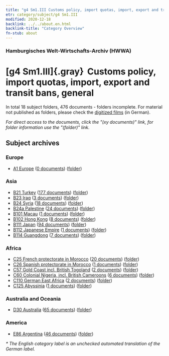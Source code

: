 ```yaml
---
title: "g4 Sm1.III Customs policy, import quotas, import, export and transit bans, general"
etr: category/subject/g4 Sm1.III
modified: 2020-12-18
backlink: ../../about.en.html
backlink-title: "Category Overview"
fn-stub: about
---
```


### Hamburgisches Welt-Wirtschafts-Archiv (HWWA)
# [g4 Sm1.III]{.gray}&#8201; Customs policy, import quotas, import, export and transit bans, general&#160; 





In total 18 subject folders, 476 documents - folders incomplete.
For material not published as folders, please check the [digitized films](/film/h1_sh) (in German).

_For direct access to the documents, click the "(xy documents)" link, for folder information use the "(folder)" link._

## Subject archives



### Europe

- [A1 Europe](../../../geo/about.en.html#A1) (<a href="https://dfg-viewer.de/show/?tx_dlf[id]=https://pm20.zbw.eu/mets/sh/1408xx/140892/1444xx/144473/public.mets.en.xml" target="_blank">0 documents</a>) ([folder](http://purl.org/pressemappe20/folder/sh/140892,144473))

### Asia

- [B21 Turkey](../../../geo/about.en.html#B21) (<a href="https://dfg-viewer.de/show/?tx_dlf[id]=https://pm20.zbw.eu/mets/sh/1411xx/141111/1444xx/144473/public.mets.en.xml" target="_blank">177 documents</a>) ([folder](http://purl.org/pressemappe20/folder/sh/141111,144473))
- [B23 Iraq](../../../geo/about.en.html#B23) (<a href="https://dfg-viewer.de/show/?tx_dlf[id]=https://pm20.zbw.eu/mets/sh/1411xx/141113/1444xx/144473/public.mets.en.xml" target="_blank">3 documents</a>) ([folder](http://purl.org/pressemappe20/folder/sh/141113,144473))
- [B24 Syria](../../../geo/about.en.html#B24) (<a href="https://dfg-viewer.de/show/?tx_dlf[id]=https://pm20.zbw.eu/mets/sh/1411xx/141114/1444xx/144473/public.mets.en.xml" target="_blank">18 documents</a>) ([folder](http://purl.org/pressemappe20/folder/sh/141114,144473))
- [B24a Palestine](../../../geo/about.en.html#B24a) (<a href="https://dfg-viewer.de/show/?tx_dlf[id]=https://pm20.zbw.eu/mets/sh/1411xx/141115/1444xx/144473/public.mets.en.xml" target="_blank">24 documents</a>) ([folder](http://purl.org/pressemappe20/folder/sh/141115,144473))
- [B101 Macau](../../../geo/about.en.html#B101) (<a href="https://dfg-viewer.de/show/?tx_dlf[id]=https://pm20.zbw.eu/mets/sh/1412xx/141267/1444xx/144473/public.mets.en.xml" target="_blank">1 documents</a>) ([folder](http://purl.org/pressemappe20/folder/sh/141267,144473))
- [B102 Hong Kong](../../../geo/about.en.html#B102) (<a href="https://dfg-viewer.de/show/?tx_dlf[id]=https://pm20.zbw.eu/mets/sh/1412xx/141268/1444xx/144473/public.mets.en.xml" target="_blank">8 documents</a>) ([folder](http://purl.org/pressemappe20/folder/sh/141268,144473))
- [B111 Japan](../../../geo/about.en.html#B111) (<a href="https://dfg-viewer.de/show/?tx_dlf[id]=https://pm20.zbw.eu/mets/sh/1412xx/141272/1444xx/144473/public.mets.en.xml" target="_blank">94 documents</a>) ([folder](http://purl.org/pressemappe20/folder/sh/141272,144473))
- [B112 Japanese Empire](../../../geo/about.en.html#B112) (<a href="https://dfg-viewer.de/show/?tx_dlf[id]=https://pm20.zbw.eu/mets/sh/1412xx/141273/1444xx/144473/public.mets.en.xml" target="_blank">1 documents</a>) ([folder](http://purl.org/pressemappe20/folder/sh/141273,144473))
- [B114 Guangdong](../../../geo/about.en.html#B114) (<a href="https://dfg-viewer.de/show/?tx_dlf[id]=https://pm20.zbw.eu/mets/sh/1412xx/141275/1444xx/144473/public.mets.en.xml" target="_blank">7 documents</a>) ([folder](http://purl.org/pressemappe20/folder/sh/141275,144473))

### Africa

- [C25 French protectorate in Morocco](../../../geo/about.en.html#C25) (<a href="https://dfg-viewer.de/show/?tx_dlf[id]=https://pm20.zbw.eu/mets/sh/1413xx/141358/1444xx/144473/public.mets.en.xml" target="_blank">20 documents</a>) ([folder](http://purl.org/pressemappe20/folder/sh/141358,144473))
- [C26 Spanish protectorate in Morocco](../../../geo/about.en.html#C26) (<a href="https://dfg-viewer.de/show/?tx_dlf[id]=https://pm20.zbw.eu/mets/sh/1413xx/141359/1444xx/144473/public.mets.en.xml" target="_blank">1 documents</a>) ([folder](http://purl.org/pressemappe20/folder/sh/141359,144473))
- [C57 Gold Coast incl. British Togoland](../../../geo/about.en.html#C57) (<a href="https://dfg-viewer.de/show/?tx_dlf[id]=https://pm20.zbw.eu/mets/sh/1414xx/141406/1444xx/144473/public.mets.en.xml" target="_blank">2 documents</a>) ([folder](http://purl.org/pressemappe20/folder/sh/141406,144473))
- [C60 Colonial Nigeria, incl. British Cameroons](../../../geo/about.en.html#C60) (<a href="https://dfg-viewer.de/show/?tx_dlf[id]=https://pm20.zbw.eu/mets/sh/1414xx/141409/1444xx/144473/public.mets.en.xml" target="_blank">6 documents</a>) ([folder](http://purl.org/pressemappe20/folder/sh/141409,144473))
- [C110 German East Africa](../../../geo/about.en.html#C110) (<a href="https://dfg-viewer.de/show/?tx_dlf[id]=https://pm20.zbw.eu/mets/sh/1414xx/141471/1444xx/144473/public.mets.en.xml" target="_blank">2 documents</a>) ([folder](http://purl.org/pressemappe20/folder/sh/141471,144473))
- [C125 Abyssinia](../../../geo/about.en.html#C125) (<a href="https://dfg-viewer.de/show/?tx_dlf[id]=https://pm20.zbw.eu/mets/sh/1414xx/141482/1444xx/144473/public.mets.en.xml" target="_blank">1 documents</a>) ([folder](http://purl.org/pressemappe20/folder/sh/141482,144473))

### Australia and Oceania

- [D30 Australia](../../../geo/about.en.html#D30) (<a href="https://dfg-viewer.de/show/?tx_dlf[id]=https://pm20.zbw.eu/mets/sh/1416xx/141621/1444xx/144473/public.mets.en.xml" target="_blank">65 documents</a>) ([folder](http://purl.org/pressemappe20/folder/sh/141621,144473))

### America

- [E86 Argentina](../../../geo/about.en.html#E86) (<a href="https://dfg-viewer.de/show/?tx_dlf[id]=https://pm20.zbw.eu/mets/sh/1416xx/141692/1444xx/144473/public.mets.en.xml" target="_blank">46 documents</a>) ([folder](http://purl.org/pressemappe20/folder/sh/141692,144473))


_* The English category label is an unchecked automated translation of the German label._

